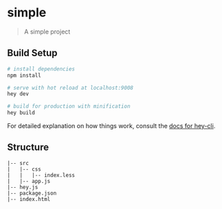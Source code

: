 # simple

> A simple project

## Build Setup

``` bash
# install dependencies
npm install

# serve with hot reload at localhost:9008
hey dev

# build for production with minification
hey build
```

For detailed explanation on how things work, consult the [docs for hey-cli](https://github.com/heyui/hey-cli).

## Structure
```
|-- src  
|   |-- css
|   |   |-- index.less
|   |-- app.js  
|-- hey.js 
|-- package.json
|-- index.html
```